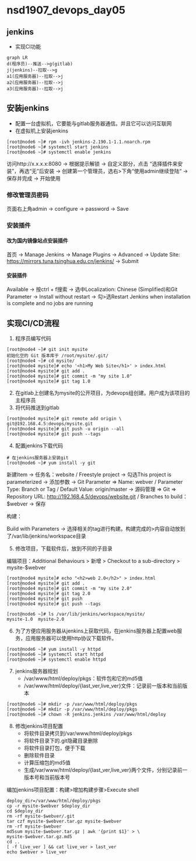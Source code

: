 # nsd1907_devops_day05

## jenkins

- 实现CI功能

```mermaid
graph LR
d(程序员)--推送-->g(gitlab)
j(jenkins)--拉取-->g
a1(应用服务器)--拉取-->j
a2(应用服务器)--拉取-->j
a3(应用服务器)--拉取-->j
```

## 安装jenkins

- 配置一台虚拟机，它要能与gitlab服务器通信。并且它可以访问互联网
- 在虚拟机上安装jenkins

```shell
[root@node6 ~]# rpm -ivh jenkins-2.190.1-1.1.noarch.rpm 
[root@node6 ~]# systemctl start jenkins
[root@node6 ~]# systemctl enable jenkins
```

访问http://x.x.x.x:8080 -> 根据提示解锁 -> 自定义部分，点击
“选择插件来安装”，再选“无”后安装 -> 创建第一个管理员，选右>下角“使用admin继续登陆“ -> 保存并完成 -> 开始使用

### 修改管理员密码

页面右上角admin -> configure -> password -> Save

### 安装插件

#### 改为国内镜像站点安装插件

首页 -> Manage Jenkins -> Manage Plugins -> Advanced -> Update Site: https://mirrors.tuna.tsinghua.edu.cn/jenkins/ -> Submit

#### 安装插件

Available -> 按ctrl + f搜索 -> 选中Localization: Chinese (Simplified)和Git Parameter -> Install without restart -> 勾>选Restart Jenkins when installation is complete and no jobs are running

## 实现CI/CD流程

1. 程序员编写代码

```shell
[root@node4 ~]# git init mysite
初始化空的 Git 版本库于 /root/mysite/.git/
[root@node4 ~]# cd mysite/
[root@node4 mysite]# echo '<h1>My Web Site</h1>' > index.html
[root@node4 mysite]# git add .
[root@node4 mysite]# git commit -m "my site 1.0"
[root@node4 mysite]# git tag 1.0
```

2. 在gitlab上创建名为mysite的公开项目，为devops组创建。用户成为该项目的主程序员
3. 将代码推送到gitlab

```shell
[root@node4 mysite]# git remote add origin \
git@192.168.4.5:devops/mysite.git
[root@node4 mysite]# git push -u origin --all
[root@node4 mysite]# git push --tags
```

4. 配置jenkins下载代码

```shell
# 在jenkins服务器上安装git
[root@node6 ~]# yum install -y git
```

新建Item -> 任务名：website / Freestyle project -> 勾选This project is parameterized -> 添加参数 -> Git Parameter => Name: webver / Parameter Type: Branch or Tag  / Default Value: origin/master -> 源码管理 => Git => Repository URL: http://192.168.4.5/devops/website.git / Branches to build：$webver -> 保存

构建：

Build with Parameters -> 选择相关的tag进行构建。构建完成的>内容自动放到了/var/lib/jenkins/workspace目录

5. 修改项目，下载软件后，放到不同的子目录

编辑项目：Additional Behaviours > 新增 > Checkout to a sub-directory > mysite-$webver

```shell
[root@node4 mysite]# echo "<h2>web 2.0</h2>" > index.html 
[root@node4 mysite]# git add .
[root@node4 mysite]# git commit -m "my site 2.0"
[root@node4 mysite]# git tag 2.0
[root@node4 mysite]# git push
[root@node4 mysite]# git push --tags

[root@node6 ~]# ls /var/lib/jenkins/workspace/mysite/
mysite-1.0  mysite-2.0
```

6. 为了方便应用服务器从jenkins上获取代码，在jenkins服务器上配置web服务，应用服务器可以使用http协议下载软件。

```shell
[root@node6 ~]# yum install -y httpd
[root@node6 ~]# systemctl start httpd
[root@node6 ~]# systemctl enable httpd
```

7. jenkins服务器规划
   - /var/www/html/deploy/pkgs：软件包和它的md5值
   - /var/www/html/deploy/{last_ver,live_ver}文件：记录前一版本和当前版本

```shell
[root@node6 ~]# mkdir -p /var/www/html/deploy/pkgs
[root@node6 ~]# mkdir -p /var/www/html/deploy/pkgs
[root@node6 ~]# chown -R jenkins.jenkins /var/www/html/deploy
```

8. 修改jenkins项目配置
   - 将软件目录拷贝到/var/www/html/deploy/pkgs
   - 将软件目录下的.git隐藏目录删除
   - 将软件目录打包，便于下载
   - 删除软件目录
   - 计算压缩包的md5值
   -  生成/var/www/html/deploy/{last_ver,live_ver}两个文件，分别记录前一版本号和当前版本号

编加jenkins项目配置：构建>增加构建步骤>Execute shell

```shell
deploy_dir=/var/www/html/deploy/pkgs
cp -r mysite-$webver $deploy_dir
cd $deploy_dir
rm -rf mysite-$webver/.git
tar czf mysite-$webver.tar.gz mysite-$webver
rm -rf mysite-$webver
md5sum mysite-$webver.tar.gz | awk '{print $1}' > \
mysite-$webver.tar.gz.md5
cd ..
[ -f live_ver ] && cat live_ver > last_ver
echo $webver > live_ver
```


